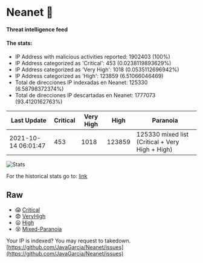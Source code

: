 # Neanet :hocho:
#### Threat intelligence feed
#### The stats:

- IP Address with malicious activities reported: 1902403 (100%)
- IP Address categorized as 'Critical':  453 (0.0238119893629%)
- IP Address categorized as 'Very High':  1018 (0.0535112696942%)
- IP Address categorized as 'High':  123859 (6.51066046469)
- Total de direcciones IP indexadas en Neanet:  125330 (6.58798372374%)
- Total de direcciones IP descartadas en Neanet:  1777073 (93.4120162763%)

| Last Update | Critical | Very High | High | Paranoia |
| --- | --- | --- | --- | --- |
| 2021-10-14 06:01:47 | 453 | 1018 | 123859 | 125330 mixed list (Critical + Very High + High)|

![Stats](https://docs.google.com/spreadsheets/d/e/2PACX-1vSnaNMIXVabIpDJjufMlzH7poXnshF3mgd8Is1g9ytUEzVsP5my4Trn8f-xkoLLQ38xpL3HtmUexLo6/pubchart?oid=501124687&format=image)

For the historical stats go to: [link](/stats.csv)
## Raw
- :scream: [Critical](https://raw.githubusercontent.com/JavaGarcia/Neanet/master/blacklists/neanet_critical.txt)
- :fearful: [VeryHigh](https://raw.githubusercontent.com/JavaGarcia/Neanet/master/blacklists/neanet_veryHigh.txtt)
- :frowning: [High](https://raw.githubusercontent.com/JavaGarcia/Neanet/master/blacklists/neanet_high.txt)
- :dizzy_face: [Mixed-Paranoia](https://raw.githubusercontent.com/JavaGarcia/Neanet/master/blacklists/neanet_all.txt)


Your IP is indexed? You may request to takedown. [https://github.com/JavaGarcia/Neanet/issues](https://github.com/JavaGarcia/Neanet/issues)







































































































































































































































































































































































































































































































































































































































































































































































































































































































































































































































































































































































































































































































































































































































































































































































































































































































































































































































































































































































































































































































































































































































































































































































































































































































































































































































































































































































































































































































































































































































































































































































































































































































































































































































































































































































































































































































































































































































































































































































































































































































































































































































































































































































































































































































































































































































































































































































































































































































































































































































































































































































































































































































































































































































































































































































































































































































































































































































































































































































































































































































































































































































































































































































































































































































































































































































































































































































































































































































































































































































































































































































































































































































































































































































































































































































































































































































































































































































































































































































































































































































































































































































































































































































































































































































































































































































































































































































































































































































































































































































































































































































































































































































































































































































































































































































































































































